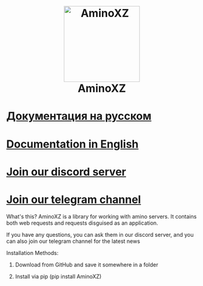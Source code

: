 
<h1 align="center">
  <br>
  <a href="https://github.com/xXxCLOTIxXx/AminoXZ"><img src="https://user-images.githubusercontent.com/88231084/176066432-6c9015b4-f683-42ed-a471-1f8c9b477ca1.png" alt="AminoXZ" width="200"></a>
  <br>
  AminoXZ
  <br>
</h1>


<H1><a href='https://teletype.in/@xsarz/S1l0owQJLuS'>Документация на русском</a></H1>

<H1><a href='https://teletype.in/@xsarz/G57F7_R4Qtc'>Documentation in English</a></H1>

<H1><a href='https://discord.gg/GtpUnsHHT4'>Join our discord server</a></H1>

<H1><a href='https://t.me/DxsarzUnion'>Join our telegram channel</a></H1>

What's this? AminoXZ is a library for working with amino servers. It contains both web requests and requests disguised as an application.

If you have any questions, you can ask them in our discord server, and you can also join our telegram channel for the latest news


Installation Methods:

1) Download from GitHub and save it somewhere in a folder

2) Install via pip (pip install AminoXZ)
